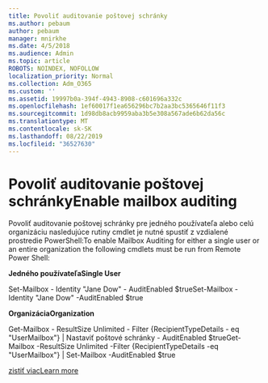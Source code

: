 ```yaml
---
title: Povoliť auditovanie poštovej schránky
ms.author: pebaum
author: pebaum
manager: mnirkhe
ms.date: 4/5/2018
ms.audience: Admin
ms.topic: article
ROBOTS: NOINDEX, NOFOLLOW
localization_priority: Normal
ms.collection: Adm_O365
ms.custom: ''
ms.assetid: 19997b0a-394f-4943-8908-c601696a332c
ms.openlocfilehash: 1ef60017f1ea656296bc7b2aa3bc5365646f11f3
ms.sourcegitcommit: 1d98db8acb9959aba3b5e308a567ade6b62da56c
ms.translationtype: MT
ms.contentlocale: sk-SK
ms.lasthandoff: 08/22/2019
ms.locfileid: "36527630"
---
```

# <a name="enable-mailbox-auditing"></a><span data-ttu-id="32391-102">Povoliť auditovanie poštovej schránky</span><span class="sxs-lookup"><span data-stu-id="32391-102">Enable mailbox auditing</span></span>

<span data-ttu-id="32391-103">Povoliť auditovanie poštovej schránky pre jedného používateľa alebo celú organizáciu nasledujúce rutiny cmdlet je nutné spustiť z vzdialené prostredie PowerShell:</span><span class="sxs-lookup"><span data-stu-id="32391-103">To enable Mailbox Auditing for either a single user or an entire organization the following cmdlets must be run from Remote Power Shell:</span></span>
  
 <span data-ttu-id="32391-104">**Jedného používateľa**</span><span class="sxs-lookup"><span data-stu-id="32391-104">**Single User**</span></span>
  
<span data-ttu-id="32391-105">Set-Mailbox - Identity "Jane Dow" - AuditEnabled $true</span><span class="sxs-lookup"><span data-stu-id="32391-105">Set-Mailbox -Identity "Jane Dow" -AuditEnabled $true</span></span>
  
 <span data-ttu-id="32391-106">**Organizácia**</span><span class="sxs-lookup"><span data-stu-id="32391-106">**Organization**</span></span>
  
<span data-ttu-id="32391-107">Get-Mailbox - ResultSize Unlimited - Filter {RecipientTypeDetails - eq "UserMailbox"} | Nastaviť poštové schránky - AuditEnabled $true</span><span class="sxs-lookup"><span data-stu-id="32391-107">Get-Mailbox -ResultSize Unlimited -Filter {RecipientTypeDetails -eq "UserMailbox"} | Set-Mailbox -AuditEnabled $true</span></span>
  
[<span data-ttu-id="32391-108">zistiť viac</span><span class="sxs-lookup"><span data-stu-id="32391-108">Learn more</span></span>](https://support.office.com/article/aaca8987-5b62-458b-9882-c28476a66918)
  

